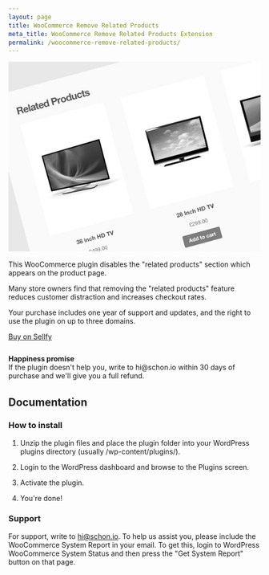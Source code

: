 ```yaml
---
layout: page
title: WooCommerce Remove Related Products
meta_title: WooCommerce Remove Related Products Extension
permalink: /woocommerce-remove-related-products/
---
```


<div class="value-proposition">
  <div class="plugin-screenshot">
    <img src="/assets/img/woocommerce-remove-related-products-2.jpg" alt="Plugin screenshot">
  </div>

  <p>This WooCommerce plugin disables the "related products" section which appears on the product page.</p>

  <p>Many store owners find that removing the "related products" feature reduces customer distraction and increases checkout rates.</p>

  <p>Your purchase includes one year of support and updates, and the right to use the plugin on up to three domains.</p>

<p><a href="https://sellfy.com/p/nrW0/" class="btn btn-primary">Buy on Sellfy</a></p>

  <div class="panel" style="margin-top: 27px; margin-bottom: 32px;">
    <div class="icon-happy">
      <i class="icon icon-smile-o icon-emo-happy"></i>
    </div>
    <p><strong>Happiness promise</strong><br>If the plugin doesn't help you, write to hi@schon.io within 30 days of purchase and we'll give you a full refund.</p>
  </div>

</div>

## Documentation

### How to install

1. Unzip the plugin files and place the plugin folder into your WordPress
plugins directory (usually /wp-content/plugins/).

2. Login to the WordPress dashboard and browse to the Plugins screen.

3. Activate the plugin.

4. You're done!

### Support

For support, write to [hi@schon.io](mailto:hi@schon.io). To help us assist you, please include the WooCommerce System Report in your email. To get this, login to WordPress WooCommerce System Status and then press the "Get System Report" button on that page.
